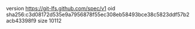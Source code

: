 version https://git-lfs.github.com/spec/v1
oid sha256:c3d08172d535e9a7956878f55ec308eb58493bce38c5823ddf57b2acb43398f9
size 10112
